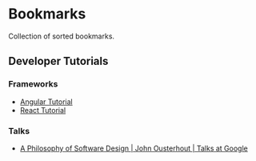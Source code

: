 # Bookmarks

Collection of sorted bookmarks.

## Developer Tutorials

### Frameworks

- [Angular Tutorial](https://www.youtube.com/playlist?list=PLC3y8-rFHvwhBRAgFinJR8KHIrCdTkZcZ)
- [React Tutorial](https://www.youtube.com/playlist?list=PLC3y8-rFHvwgg3vaYJgHGnModB54rxOk3)

### Talks

- [A Philosophy of Software Design | John Ousterhout | Talks at Google](https://www.youtube.com/watch?v=bmSAYlu0NcY&t=3002s)
